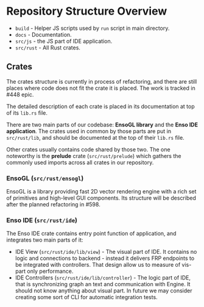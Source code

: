 # Repository Structure Overview

* `build` - Helper JS scripts used by `run` script in main directory.  
* `docs` - Documentation.
* `src/js` - the JS part of IDE application.
* `src/rust` - All Rust crates.

## Crates

The crates structure is currently in process of refactoring, and there are still places where
code does not fit the crate it is placed. The work is tracked in #448 epic.

The detailed description of each crate is placed in its documentation at top of its `lib.rs` file.

There are two main parts of our codebase: **EnsoGL library** and the **Enso IDE application**. The
crates used in common by those parts are put in `src/rust/lib`, and should be documented at the
top of their `lib.rs` file.  

Other crates usually contains code shared by those two. The one noteworthy is the **prelude** crate
(`src/rust/prelude`) which gathers the commonly used imports across all crates in our repository.

### EnsoGL (`src/rust/ensogl`)

EnsoGL is a library providing fast 2D vector rendering engine with a rich set of
primitives and high-level GUI components. Its structure will be described after the planned
 refactoring in #598.


### Enso IDE (`src/rust/ide`) 

The Enso IDE crate contains entry point function of application, and integrates two main parts
of it:
* IDE View (`src/rust/ide/lib/view`) - The visual part of IDE. It contains no logic and
  connections to backend - instead it delivers FRP endpoints to be integrated with controllers. That
  design allow us to measure of vis-part only performance. 
* IDE Controllers (`src/rust/ide/lib/controller`) - The logic part of IDE, that is 
  synchronizing graph an text and communication with Engine. It should not
  know anything about visual part. In future we may consider creating some sort of CLI for
  automatic integration tests.
